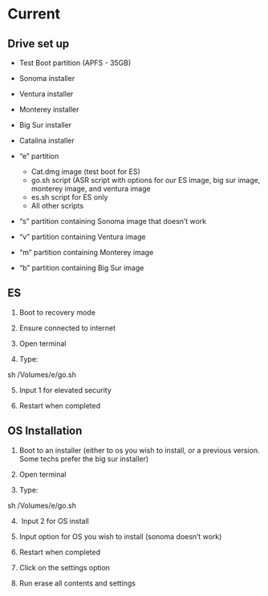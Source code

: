 # Current

## Drive set up

- Test Boot partition (APFS - 35GB)
    
- Sonoma installer
    
- Ventura installer
    
- Monterey installer
    
- Big Sur installer
    
- Catalina installer
    
- “e” partition
    - Cat.dmg image (test boot for ES)
    - go.sh script (ASR script with options for our ES image, big sur image, monterey image, and ventura image
    - es.sh script for ES only
    - All other scripts
    
- “s” partition containing Sonoma image that doesn’t work
    
- “v” partition containing Ventura image
    
- “m” partition containing Monterey image
    
- “b” partition containing Big Sur image
    

## ES

1.  Boot to recovery mode
    
2.  Ensure connected to internet
    
3.  Open terminal
    
4.  Type:
    

sh /Volumes/e/go.sh

5.  Input 1 for elevated security
    
6.  Restart when completed
    

## OS Installation

1.  Boot to an installer (either to os you wish to install, or a previous version. Some techs prefer the big sur installer)
    
2.  Open terminal
    
3.  Type:
    

sh /Volumes/e/go.sh

4.  &nbsp;Input 2 for OS install
    
5.  Input option for OS you wish to install (sonoma doesn’t work)
    
6.  Restart when completed
    
18. Click on the settings option
    
19. Run erase all contents and settings
    
